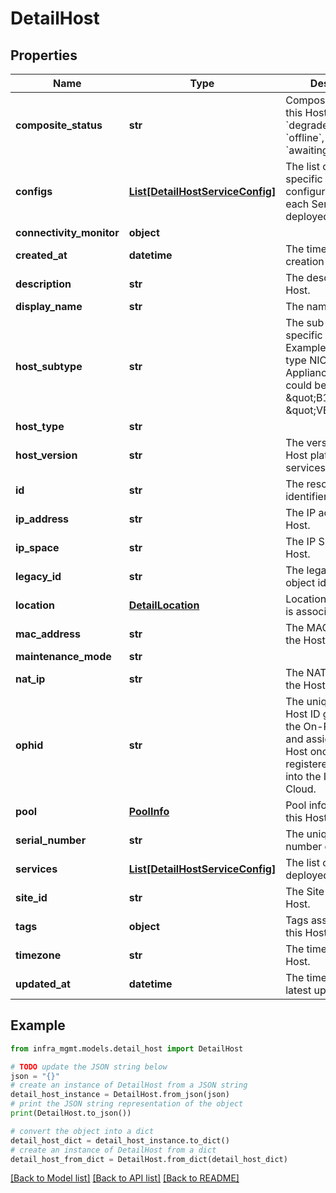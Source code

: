 # DetailHost


## Properties

Name | Type | Description | Notes
------------ | ------------- | ------------- | -------------
**composite_status** | **str** | Composite Status of this Host (&#x60;online&#x60;, &#x60;degraded&#x60;, &#x60;error&#x60;, &#x60;offline&#x60;, &#x60;pending&#x60;, &#x60;awaiting approval&#x60;). | [optional] 
**configs** | [**List[DetailHostServiceConfig]**](DetailHostServiceConfig.md) | The list of Host-specific configurations for each Service deployed on this Host. | [optional] 
**connectivity_monitor** | **object** |  | [optional] 
**created_at** | **datetime** | The timestamp of creation of Host. | [optional] 
**description** | **str** | The description of the Host. | [optional] 
**display_name** | **str** | The name of the Host. | [optional] 
**host_subtype** | **str** | The sub-type of a specific Host type.  Example: For Host type NIOS-X Appliance, sub-type could be \&quot;B105\&quot; or \&quot;VEP1425\&quot; | [optional] 
**host_type** | **str** |  | [optional] 
**host_version** | **str** | The version of the Host platform services. | [optional] 
**id** | **str** | The resource identifier. | [optional] [readonly] 
**ip_address** | **str** | The IP address of the Host. | [optional] 
**ip_space** | **str** | The IP Space of the Host. | [optional] 
**legacy_id** | **str** | The legacy Host object identifier. | [optional] 
**location** | [**DetailLocation**](DetailLocation.md) | Location that this Host is associated with. | [optional] 
**mac_address** | **str** | The MAC address of the Host. | [optional] 
**maintenance_mode** | **str** |  | [optional] 
**nat_ip** | **str** | The NAT IP address of the Host. | [optional] 
**ophid** | **str** | The unique On-Prem Host ID generated by the On-Prem device and assigned to the Host once it is registered and logged into the Infoblox Cloud. | [optional] 
**pool** | [**PoolInfo**](PoolInfo.md) | Pool information for this Host (internal). | [optional] 
**serial_number** | **str** | The unique serial number of the Host. | [optional] 
**services** | [**List[DetailHostServiceConfig]**](DetailHostServiceConfig.md) | The list of Services deployed on this Host. | [optional] 
**site_id** | **str** | The Site ID of the Host. | [optional] 
**tags** | **object** | Tags associated with this Host. | [optional] 
**timezone** | **str** | The timezone of the Host. | [optional] 
**updated_at** | **datetime** | The timestamp of the latest update on Host. | [optional] 

## Example

```python
from infra_mgmt.models.detail_host import DetailHost

# TODO update the JSON string below
json = "{}"
# create an instance of DetailHost from a JSON string
detail_host_instance = DetailHost.from_json(json)
# print the JSON string representation of the object
print(DetailHost.to_json())

# convert the object into a dict
detail_host_dict = detail_host_instance.to_dict()
# create an instance of DetailHost from a dict
detail_host_from_dict = DetailHost.from_dict(detail_host_dict)
```
[[Back to Model list]](../README.md#documentation-for-models) [[Back to API list]](../README.md#documentation-for-api-endpoints) [[Back to README]](../README.md)


